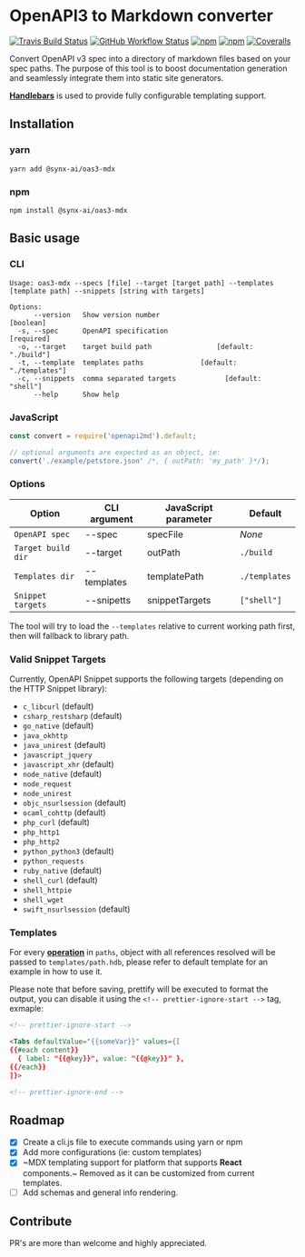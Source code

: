 # OpenAPI3 to Markdown converter
[![Travis Build Status](https://img.shields.io/travis/synx-ai/oas3-mdx?logo=travis)](https://travis-ci.com/synx-ai/oas3-mdx) [![GitHub Workflow Status](https://img.shields.io/github/workflow/status/synx-ai/oas3-mdx/Node.js%20Package?label=package&logo=github)](https://github.com/synx-ai/oas3-mdx/actions/workflows/package.yml) [![npm](https://img.shields.io/npm/v/@synx-ai/oas3-mdx?logo=npm)](https://www.npmjs.com/package/@synx-ai/oas3-mdx) [![npm](https://img.shields.io/npm/dw/@synx-ai/oas3-mdx?logo=npm)](https://www.npmjs.com/package/@synx-ai/oas3-mdx) [![Coveralls](https://img.shields.io/coveralls/github/synx-ai/oas3-mdx?logo=coveralls)](https://coveralls.io/github/synx-ai/oas3-mdx)


Convert OpenAPI v3 spec into a directory of markdown files based on your spec paths. The purpose of this tool is to boost documentation generation and seamlessly integrate them into static site generators.

[**Handlebars**](https://handlebarsjs.com/) is used to provide fully configurable templating support.


## Installation

### yarn
```console
yarn add @synx-ai/oas3-mdx
```

### npm
```console
npm install @synx-ai/oas3-mdx
```


## Basic usage

### CLI
```console
Usage: oas3-mdx --specs [file] --target [target path] --templates [template path] --snippets [string with targets]

Options:
      --version   Show version number                         [boolean]
  -s, --spec      OpenAPI specification                      [required]
  -o, --target    target build path                [default: "./build"]
  -t, --template  templates paths              [default: "./templates"]
  -c, --snippets  comma separated targets            [default: "shell"]
      --help      Show help
```

### JavaScript
```javascript
const convert = require('openapi2md').default;

// optional arguments are expected as an object, ie:
convert('./example/petstore.json' /*, { outPath: 'my_path' }*/);
```

### Options

| Option             | CLI argument | JavaScript parameter | Default       |
| ------------------ | ------------ | -------------------- | ------------- |
| `OpenAPI spec`     | --spec       | specFile             | _None_        |
| `Target build dir` | --target     | outPath              | `./build`     |
| `Templates dir`    | --templates  | templatePath         | `./templates` |
| `Snippet targets`  | --snipetts   | snippetTargets       | `["shell"]`   |

The tool will try to load the `--templates` relative to current working path first, then will fallback to library path.

### Valid Snippet Targets
Currently, OpenAPI Snippet supports the following targets (depending on the HTTP Snippet library):

* `c_libcurl` (default)
* `csharp_restsharp` (default)
* `go_native` (default)
* `java_okhttp`
* `java_unirest` (default)
* `javascript_jquery`
* `javascript_xhr` (default)
* `node_native` (default)
* `node_request`
* `node_unirest`
* `objc_nsurlsession` (default)
* `ocaml_cohttp` (default)
* `php_curl` (default)
* `php_http1`
* `php_http2`
* `python_python3` (default)
* `python_requests`
* `ruby_native` (default)
* `shell_curl` (default)
* `shell_httpie`
* `shell_wget`
* `swift_nsurlsession` (default)

### Templates

For every [**operation**](https://swagger.io/docs/specification/paths-and-operations/) in `paths`, object with all references resolved will be passed to `templates/path.hdb`, please refer to default template for an example in how to use it.

Please note that before saving, prettify will be executed to format the output, you can disable it using the `<!-- prettier-ignore-start -->` tag, exmaple:

```html
<!-- prettier-ignore-start -->

<Tabs defaultValue="{{someVar}}" values={[
{{#each content}}
  { label: "{{@key}}", value: "{{@key}}" },
{{/each}}
]}>

<!-- prettier-ignore-end -->
```

## Roadmap
- [X] Create a cli.js file to execute commands using yarn or npm
- [X] Add more configurations (ie: custom templates)
- [X] ~MDX templating support for platform that supports **React** components.~ Removed as it can be customized from current templates.
- [ ] Add schemas and general info rendering.

## Contribute
PR's are more than welcome and highly appreciated.
